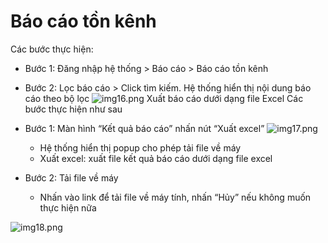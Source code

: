 # Báo cáo tồn kênh

Các bước thực hiện:

- Bước 1: Đăng nhập hệ thống > Báo cáo > Báo cáo tồn kênh
- Bước 2: Lọc báo cáo > Click tìm kiếm. Hệ thống hiển thị nội dung báo cáo theo bộ lọc
  ![img16.png](/img/report/img16.png)
  Xuất báo cáo dưới dạng file Excel
  Các bước thực hiện như sau
- Bước 1: Màn hình “Kết quả báo cáo” nhấn nút “Xuất excel”
  ![img17.png](/img/report/img17.png)

  - Hệ thống hiển thị popup cho phép tải file về máy
  - Xuất excel: xuất file kết quả báo cáo dưới dạng file excel

- Bước 2: Tải file về máy

  - Nhấn vào link để tải file về máy tính, nhấn “Hủy” nếu không muốn thực hiện nữa

![img18.png](/img/report/img18.png)

